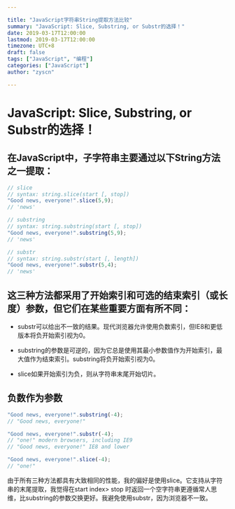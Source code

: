 ```yaml
---

title: "JavaScript字符串String提取方法比较"
summary: "JavaScript: Slice, Substring, or Substr的选择！"
date: 2019-03-17T12:00:00
lastmod: 2019-03-17T12:00:00
timezone: UTC+8
draft: false
tags: ["JavaScript", "编程"]
categories: ["JavaScript"]
author: "zyscn"

---
```


# JavaScript: Slice, Substring, or Substr的选择！

## 在JavaScript中，子字符串主要通过以下String方法之一提取：

```js
// slice 
// syntax: string.slice(start [, stop])
"Good news, everyone!".slice(5,9); 
// 'news'

// substring 
// syntax: string.substring(start [, stop])
"Good news, everyone!".substring(5,9); 
// 'news'

// substr
// syntax: string.substr(start [, length])
"Good news, everyone!".substr(5,4); 
// 'news'
```

## 这三种方法都采用了开始索引和可选的结束索引（或长度）参数，但它们在某些重要方面有所不同：

- substr可以给出不一致的结果。现代浏览器允许使用负数索引，但IE8和更低版本将负开始索引视为0。

- substring的参数是可逆的，因为它总是使用其最小参数值作为开始索引，最大值作为结束索引。substring将负开始索引视为0。

- slice如果开始索引为负，则从字符串末尾开始切片。

## 负数作为参数

```js
"Good news, everyone!".substring(-4);
// "Good news, everyone!"

"Good news, everyone!".substr(-4);
// "one!" modern browsers, including IE9
// "Good news, everyone!" IE8 and lower

"Good news, everyone!".slice(-4); 
// "one!"
```

由于所有三种方法都具有大致相同的性能，我的偏好是使用slice。它支持从字符串的末尾提取，我觉得在start index> stop 时返回一个空字符串更遵循常人思维，比substring的参数交换更好。我避免使用substr，因为浏览器不一致。

